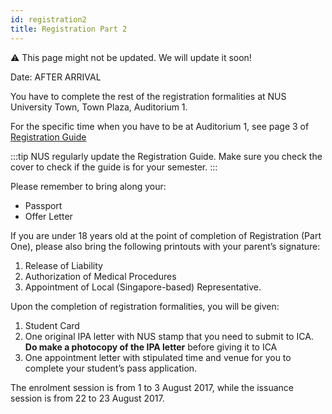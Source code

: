 ```yaml
---
id: registration2
title: Registration Part 2
---
```


:warning: This page might not be updated. We will update it soon!

Date: AFTER ARRIVAL<br/>

You have to complete the rest of the registration formalities at NUS University Town, Town Plaza, Auditorium 1.

For the specific time when you have to be at Auditorium 1, see page 3 of [Registration Guide](http://www.nus.edu.sg/registrar/info/info/Registration-Guide-for-Undergraduate-Students.pdf)

:::tip
NUS regularly update the Registration Guide. Make sure you check the cover to check if the guide is for your semester.
:::

Please remember to bring along your:
- Passport
- Offer Letter

If you are under 18 years old at the point of completion of Registration (Part One), please also bring the following printouts with your parent’s signature:

1. Release of Liability
1. Authorization of Medical Procedures
1. Appointment of Local (Singapore-based) Representative.

Upon the completion of registration formalities, you will be given:

1. Student Card
1. One original IPA letter with NUS stamp that you need to submit to ICA. **Do make a photocopy of the IPA letter** before giving it to ICA
1. One appointment letter with stipulated time and venue for you to complete your student’s pass application.

The enrolment session is from 1 to 3 August 2017, while the issuance session is from 22 to 23 August 2017.
<!--stackedit_data:
eyJoaXN0b3J5IjpbOTI3MTU4MzE1XX0=
-->